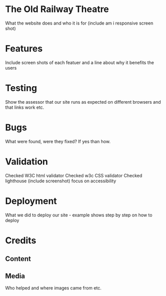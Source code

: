 # The Old Railway Theatre

What the website does and who it is for
(include am i responsive screen shot)

# Features

Include screen shots of each featuer and a line about why it benefits the users

# Testing

Show the assessor that our site runs as expected on different browsers and that links work etc.

# Bugs

What were found, were they fixed? If yes than how.

# Validation

Checked W3C html validator
Checked w3c CSS validator
Checked lighthouse (include screenshot) focus on accessibility

# Deployment

What we did to deploy our site - example shows step by step on how to deploy

# Credits

## Content

## Media

Who helped and where images came from etc.